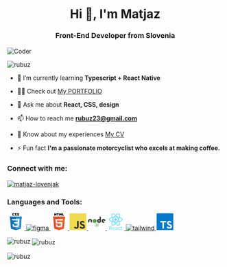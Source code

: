 <h1 align="center">Hi 👋, I'm Matjaz</h1>
<h3 align="center">Front-End Developer from Slovenia</h3>
<img align="center" alt="Coder" width="500" src="https://s3.amazonaws.com/shecodesio-production/uploads/files/000/045/682/original/kittyyellow.gif?1662526767">

<p align="left"> <img src="https://komarev.com/ghpvc/?username=rubuz&label=Profile%20views&color=0e75b6&style=flat" alt="rubuz" /> </p>

- 🌱 I’m currently learning **Typescript + React Native**

- 👨‍💻 Check out [My PORTFOLIO](https://lovenjak.vercel.app)

- 💬 Ask me about **React, CSS, design**

- 📫 How to reach me **rubuz23@gmail.com**

- 📄 Know about my experiences [My CV](https://lovenjak.vercel.app/assets/CV-MNnRcK7H.pdf)

- ⚡ Fun fact **I'm a passionate motorcyclist who excels at making coffee.**

<h3 align="left">Connect with me:</h3>
<p align="left">
<a href="https://linkedin.com/in/matjaz-lovenjak" target="blank"><img align="center" src="https://raw.githubusercontent.com/rahuldkjain/github-profile-readme-generator/master/src/images/icons/Social/linked-in-alt.svg" alt="matjaz-lovenjak" height="30" width="40" /></a>
</p>

<h3 align="left">Languages and Tools:</h3>
<p align="left"> <a href="https://www.w3schools.com/css/" target="_blank" rel="noreferrer"> <img src="https://raw.githubusercontent.com/devicons/devicon/master/icons/css3/css3-original-wordmark.svg" alt="css3" width="40" height="40"/> </a> <a href="https://www.figma.com/" target="_blank" rel="noreferrer"> <img src="https://www.vectorlogo.zone/logos/figma/figma-icon.svg" alt="figma" width="40" height="40"/> </a> <a href="https://www.w3.org/html/" target="_blank" rel="noreferrer"> <img src="https://raw.githubusercontent.com/devicons/devicon/master/icons/html5/html5-original-wordmark.svg" alt="html5" width="40" height="40"/> </a> <a href="https://developer.mozilla.org/en-US/docs/Web/JavaScript" target="_blank" rel="noreferrer"> <img src="https://raw.githubusercontent.com/devicons/devicon/master/icons/javascript/javascript-original.svg" alt="javascript" width="40" height="40"/> </a> <a href="https://nodejs.org" target="_blank" rel="noreferrer"> <img src="https://raw.githubusercontent.com/devicons/devicon/master/icons/nodejs/nodejs-original-wordmark.svg" alt="nodejs" width="40" height="40"/> </a> <a href="https://reactjs.org/" target="_blank" rel="noreferrer"> <img src="https://raw.githubusercontent.com/devicons/devicon/master/icons/react/react-original-wordmark.svg" alt="react" width="40" height="40"/> </a> <a href="https://tailwindcss.com/" target="_blank" rel="noreferrer"> <img src="https://www.vectorlogo.zone/logos/tailwindcss/tailwindcss-icon.svg" alt="tailwind" width="40" height="40"/> </a> <a href="https://www.typescriptlang.org/" target="_blank" rel="noreferrer"> <img src="https://raw.githubusercontent.com/devicons/devicon/master/icons/typescript/typescript-original.svg" alt="typescript" width="40" height="40"/> </a> </p>

<p><img align="left" src="https://github-readme-stats.vercel.app/api/top-langs?username=rubuz&show_icons=true&locale=en&layout=compact" alt="rubuz" /></p>

<p>&nbsp;<img align="center" src="https://github-readme-stats.vercel.app/api?username=rubuz&show_icons=true&locale=en" alt="rubuz" /></p>

<p><img align="center" src="https://github-readme-streak-stats.herokuapp.com/?user=rubuz&" alt="rubuz" /></p>

